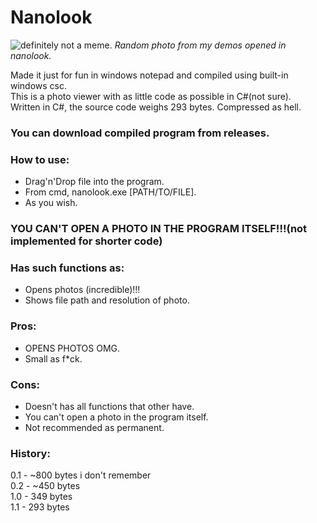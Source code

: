 Nanolook
===============

![definitely not a meme.](https://github.com/nekowabo/nanolook/assets/150674202/8e27ff00-5f8a-44ba-971b-432fc336096f)
_Random photo from my demos opened in nanolook._

Made it just for fun in windows notepad and compiled using built-in windows csc.  
This is a photo viewer with as little code as possible in C#(not sure).  
Written in C#, the source code weighs 293 bytes. Compressed as hell.   

### You can download compiled program from releases.  

### How to use:
- Drag'n'Drop file into the program.
- From cmd, nanolook.exe [PATH/TO/FILE].
- As you wish.
  
### YOU CAN'T OPEN A PHOTO IN THE PROGRAM ITSELF!!!(not implemented for shorter code)

### Has such functions as:
- Opens photos (incredible)!!!
- Shows file path and resolution of photo.

### Pros:
- OPENS PHOTOS OMG.
- Small as f*ck.

### Cons:
- Doesn't has all functions that other have.
- You can't open a photo in the program itself.
- Not recommended as permanent.

### History:
0.1 - ~800 bytes i don't remember  
0.2 - ~450 bytes  
1.0 - 349 bytes  
1.1 - 293 bytes  
